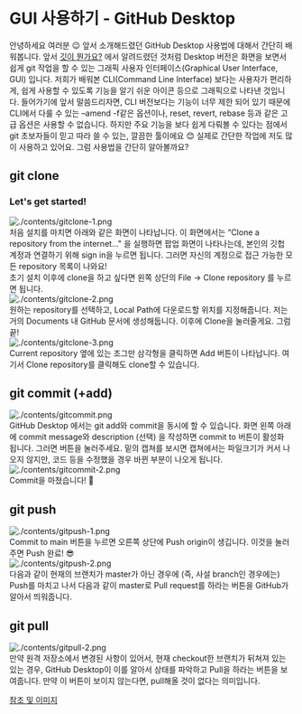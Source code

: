 # GUI 사용하기 - GitHub Desktop

안녕하세요 여러분 😉 앞서 소개해드렸던 GitHub Desktop 사용법에 대해서 간단히 배워봅니다. 앞서 [깃이 뭔가요?](https://www.notion.so/7f89fd577d53467aa0815043abf581d5) 에서 알려드렸던 것처럼 Desktop 버전은 화면을 보면서 쉽게 git 작업을 할 수 있는 그래픽 사용자 인터페이스(Graphical User Interface, GUI) 입니다. 저희가 배워본 CLI(Command Line Interface) 보다는 사용자가 편리하게, 쉽게 사용할 수 있도록 기능을 알기 쉬운 아이콘 등으로 그래픽으로 나타낸 것입니다. 들어가기에 앞서 말씀드리자면, CLI 버전보다는 기능이 너무 제한 되어 있기 때문에 CLI에서 다룰 수 있는 –amend -f같은 옵션이나, reset, revert, rebase 등과 같은 고급 옵션은 사용할 수 없습니다. 하지만 주요 기능을 보다 쉽게 다뤄볼 수 있다는 점에서 git 초보자들이 믿고 따라 쓸 수 있는, 깔끔한 툴이에요 😊 실제로 간단한 작업에 저도 많이 사용하고 있어요. 그럼 사용법을 간단히 알아볼까요?   

## git clone   
### Let's get started!   
![./contents/gitclone-1.png](./contents/gitclone-1.png)   
처음 설치를 마치면 아래와 같은 화면이 나타납니다. 이 화면에서는 “Clone a repository from the internet…" 을 실행하면 팝업 화면이 나타나는데, 본인의 깃헙 계정과 연결하기 위해 sign in을 누르면 됩니다. 그러면 자신의 계정으로 접근 가능한 모든 repository 목록이 나와요!   
초기 설치 이후에 clone을 하고 싶다면 왼쪽 상단의 File → Clone repository 를 누르면 됩니다.   
![./contents/gitclone-2.png](./contents/gitclone-2.png)   
원하는 repository를 선택하고, Local Path에 다운로드할 위치를 지정해줍니다. 저는 거의 Documents 내 GitHub 문서에 생성해둡니다. 이후에 Clone을 눌러줄게요. 그럼 끝!   
![./contents/gitclone-3.png](./contents/gitclone-3.png)   
Current repository 옆에 있는 조그만 삼각형을 클릭하면 Add 버튼이 나타납니다. 여기서 Clone repository를 클릭해도 clone할 수 있습니다.   

## git commit (+add)   
![./contents/gitcommit.png](./contents/gitcommit.png)   
GitHub Desktop 에서는 git add와 commit을 동시에 할 수 있습니다. 화면 왼쪽 아래에 commit message와 description (선택) 을 작성하면 commit to 버튼이 활성화 됩니다. 그러면 버튼을 눌러주세요. 밑의 캡쳐를 보시면 캡쳐에서는 파일크기가 커서 나오지 않지만, 코드 등을 수정했을 경우 바뀐 부분이 나오게 됩니다.   
![./contents/gitcommit-2.png](./contents/gitcommit-2.png)   
Commit을 마쳤습니다! 🤗   

## git push   
![./contents/gitpush-1.png](./contents/gitpush-1.png)   
Commit to main 버튼을 누르면 오른쪽 상단에 Push origin이 생깁니다. 이것을 눌러주면 Push 완료! 😎   
![./contents/gitpush-2.png](./contents/gitpush-2.png)   
다음과 같이 현재의 브랜치가 master가 아닌 경우에 (즉, 사설 branch인 경우에는) Push를 마치고 나서 다음과 같이 master로 Pull request를 하라는 버튼을 GitHub가 알아서 띄워줍니다.   

## git pull   
![./contents/gitpull-2.png](./contents/gitpull-2.png)   
만약 원격 저장소에서 변경된 사항이 있어서, 현재 checkout한 브랜치가 뒤쳐져 있는 있는 경우, GitHub Desktop이 이를 알아서 상태를 파악하고 Pull을 하라는 버튼을 보여줍니다. 만약 이 버튼이 보이지 않는다면, pull해올 것이 없다는 의미입니다.   
    

[참조 및 이미지](https://engineering-skcc.github.io/github%20pages/github-pages-desktop/)
